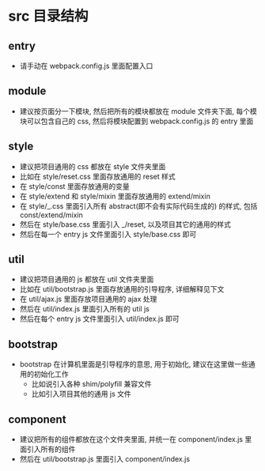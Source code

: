 # src 目录结构

## entry

* 请手动在 webpack.config.js 里面配置入口

## module

* 建议按页面分一下模块, 然后把所有的模块都放在 module 文件夹下面, 每个模块可以包含自己的 css, 然后将模块配置到 webpack.config.js 的 entry 里面

## style

* 建议把项目通用的 css 都放在 style 文件夹里面
* 比如在 style/reset.css 里面存放通用的 reset 样式
* 在 style/const 里面存放通用的变量
* 在 style/extend 和 style/mixin 里面存放通用的 extend/mixin
* 在 style/\_.css 里面引入所有 abstract(即不会有实际代码生成的) 的样式, 包括 const/extend/mixin
* 然后在 style/base.css 里面引入 \_/reset, 以及项目其它的通用的样式
* 然后在每一个 entry js 文件里面引入 style/base.css 即可

## util

* 建议把项目通用的 js 都放在 util 文件夹里面
* 比如在 util/bootstrap.js 里面存放通用的引导程序, 详细解释见下文
* 在 util/ajax.js 里面存放项目通用的 ajax 处理
* 然后在 util/index.js 里面引入所有的 util js
* 然后在每个 entry js 文件里面引入 util/index.js 即可

## bootstrap

* bootstrap 在计算机里面是引导程序的意思, 用于初始化, 建议在这里做一些通用的初始化工作
  * 比如说引入各种 shim/polyfill 兼容文件
  * 比如引入项目其他的通用 js 文件

## component

* 建议把所有的组件都放在这个文件夹里面, 并统一在 component/index.js 里面引入所有的组件
* 然后在 util/bootstrap.js 里面引入 component/index.js
